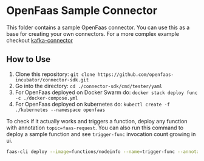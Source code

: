 # OpenFaas Sample Connector

This folder contains a sample OpenFaas connector. You can use this as a base for creating your own connectors.
For a more complex example checkout [kafka-connector](https://github.com/openfaas-incubator/kafka-connector)

## How to Use

1. Clone this repository: `git clone https://github.com/openfaas-incubator/connector-sdk.git`
2. Go into the directory: `cd ./connector-sdk/cmd/tester/yaml`
3. For OpenFaas deployed on Docker Swarm do: `docker stack deploy func -c ./docker-compose.yml`
4. For OpenFaas deployed on kubernetes do: `kubectl create -f ./kubernetes --namespace openfaas`

To check if it actually works and triggers a function, deploy any function with annotation `topic=faas-request`.
You can also run this command to deploy a sample function and see `trigger-func` invocation count growing in ui.

```bash
faas-cli deploy --image=functions/nodeinfo --name=trigger-func --annotation topic=vm.powered.on
```